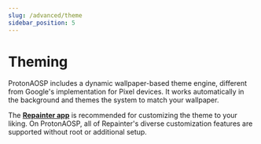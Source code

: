 ```yaml
---
slug: /advanced/theme
sidebar_position: 5
---
```


# Theming

ProtonAOSP includes a dynamic wallpaper-based theme engine, different from Google's implementation for Pixel devices. It works automatically in the background and themes the system to match your wallpaper.

The **[Repainter app](https://repainter.kdrag0n.dev/?utm_source=protonaosp)** is recommended for customizing the theme to your liking. On ProtonAOSP, all of Repainter's diverse customization features are supported without root or additional setup.
